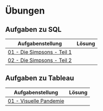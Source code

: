 # Übungen

## Aufgaben zu SQL

| Aufgabenstellung                                            | Lösung |
| ----------------------------------------------------------- | ------ |
| [01 - Die Simpsons - Teil 1](sql/01-die-simpsons-teil-1.md) |        |
| [02 - Die Simpsons - Teil 2](sql/02-die-simpsons-teil-2.md) |        |

## Aufgaben zu Tableau

| Aufgabenstellung                           | Lösung |
| ------------------------------------------ | ------ |
| [01 - Visuelle Pandemie](broken-reference) |        |
